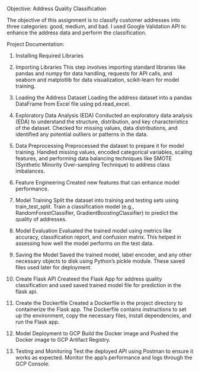 Objective: Address Quality Classification

The objective of this assignment is to classify customer addresses into three categories: good, medium, and bad. I used Google Validation API to enhance the address data and perform the classification.

Project Documentation:

1. Installing Required Libraries

2. Importing Libraries
This step involves importing standard libraries like pandas and numpy for data handling, requests for API calls, and seaborn and matplotlib for data visualization, scikit-learn for model training.

3. Loading the Address Dataset
Loading the address dataset into a pandas DataFrame from Excel file using pd.read_excel.

4. Exploratory Data Analysis (EDA)
Conducted an exploratory data analysis (EDA) to understand the structure, distribution, and key characteristics of the dataset. Checked for missing values, data distributions, and identified any potential outliers or patterns in the data.

5. Data Preprocessing
Preprocessed the dataset to prepare it for model training. Handled missing values, encoded categorical variables, scaling features, and performing data balancing techniques like SMOTE (Synthetic Minority Over-sampling Technique) to address class imbalances.

6. Feature Engineering
Created new features that can enhance model performance.

7. Model Training
Split the dataset into training and testing sets using train_test_split. Train a classification model (e.g., RandomForestClassifier, GradientBoostingClassifier) to predict the quality of addresses.

8. Model Evaluation
Evaluated the trained model using metrics like accuracy, classification report, and confusion matrix. This helped in assessing how well the model performs on the test data.

9. Saving the Model
Saved the trained model, label encoder, and any other necessary objects to disk using Python’s pickle module. These saved files used later for deployment.

10. Create Flask API
Createed the Flask App for address quality classification and used saved trained model file for prediction in the flask api.

11. Create the Dockerfile
Created a Dockerfile in the project directory to containerize the Flask app. The Dockerfile contains instructions to set up the environment, copy the necessary files, install dependencies, and run the Flask app.

12. Model Deployment to GCP
Build the Docker image and Pushed the Docker image to GCP Artifact Registry.

13. Testing and Monitoring
Test the deployed API using Postman to ensure it works as expected.
Monitor the app’s performance and logs through the GCP Console.
